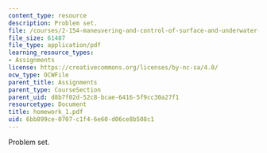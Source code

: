 ```yaml
---
content_type: resource
description: Problem set.
file: /courses/2-154-maneuvering-and-control-of-surface-and-underwater-vehicles-13-49-fall-2004/6bb899ce0707c1f46e60d06ce8b508c1_homework_1.pdf
file_size: 61487
file_type: application/pdf
learning_resource_types:
- Assignments
license: https://creativecommons.org/licenses/by-nc-sa/4.0/
ocw_type: OCWFile
parent_title: Assignments
parent_type: CourseSection
parent_uid: d8b7f02d-52c8-bcae-6416-5f9cc30a27f1
resourcetype: Document
title: homework_1.pdf
uid: 6bb899ce-0707-c1f4-6e60-d06ce8b508c1
---
```

Problem set.